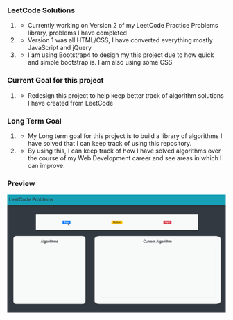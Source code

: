 ### LeetCode Solutions
  1) - Currently working on Version 2 of my LeetCode Practice Problems library, problems I have completed
  2) - Version 1 was all HTML/CSS, I have converted everything mostly JavaScript and jQuery
  3) - I am using Bootstrap4 to design my this project due to how quick and simple bootstrap is. I am also using some CSS

### Current Goal for this project
  1) - Redesign this project to help keep better track of algorithm solutions I have created from LeetCode
  
### Long Term Goal
  1) - My Long term goal for this project is to build a library of algorithms I have solved that I can keep track of using this repository. 
  2) - By using this, I can keep track of how I have solved algorithms over the course of my Web Development career and see areas in which I can improve.
  
### Preview
![](images/lcsolvedproblemspreview.gif)

